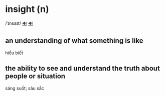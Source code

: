 # insight (n)

/ˈɪnsaɪt/ [🔊](https://www.oxfordlearnersdictionaries.com/media/english/uk_pron/i/ins/insig/insight__gb_2.mp3) [🔊](https://www.oxfordlearnersdictionaries.com/media/english/us_pron/i/ins/insig/insight__us_1.mp3)

## an understanding of what something is like

hiểu biết

## the ability to see and understand the truth about people or situation

sáng suốt; sâu sắc